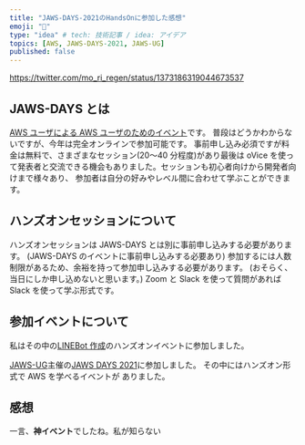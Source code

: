 ```yaml
---
title: "JAWS-DAYS-2021のHandsOnに参加した感想"
emoji: "🦈"
type: "idea" # tech: 技術記事 / idea: アイデア
topics: [AWS, JAWS-DAYS-2021, JAWS-UG]
published: false
---
```


https://twitter.com/mo_ri_regen/status/1373186319044673537

## JAWS-DAYS とは

[AWS ユーザによる AWS ユーザのためのイベント](https://jawsdays2021.jaws-ug.jp/)です。
普段はどうかわからないですが、今年は完全オンラインで参加可能です。
事前申し込み必須ですが料金は無料で、さまざまなセッション(20〜40 分程度)があり最後は
oVice を使って発表者と交流できる機会もありました。セッションも初心者向けから開発者向けまで様々あり、
参加者は自分の好みやレベル間に合わせて学ぶことができます。

## ハンズオンセッションについて

ハンズオンセッションは JAWS-DAYS とは別に事前申し込みする必要があります。
(JAWS-DAYS のイベントに事前申し込みする必要あり)
参加するには人数制限があるため、余裕を持って参加申し込みする必要があります。
(おそらく、当日にしか申し込めないと思います。)
Zoom と Slack を使って質問があれば Slack を使って学ぶ形式です。

## 参加イベントについて

私はその中の[LINEBot 作成](https://jaws-ug.doorkeeper.jp/events/118508)のハンズオンイベントに参加しました。

[JAWS-UG](https://jaws-ug.jp/about-us/)主催の[JAWS DAYS 2021](https://jawsdays2021.jaws-ug.jp/)に参加しました。
その中にはハンズオン形式で AWS を学べるイベントが
ありました。

## 感想

一言、**神イベント**でしたね。私が知らない
